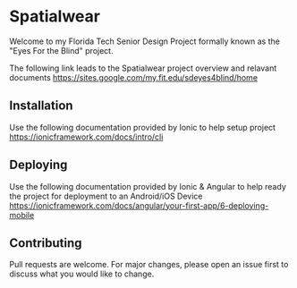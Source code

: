 # Spatialwear

Welcome to my Florida Tech Senior Design Project formally known as the "Eyes For the Blind" project.

The following link leads to the Spatialwear project overview and relavant documents
https://sites.google.com/my.fit.edu/sdeyes4blind/home 

## Installation
Use the following documentation provided by Ionic to help setup project
https://ionicframework.com/docs/intro/cli

## Deploying

Use the following documentation provided by Ionic & Angular to help ready the project for deployment to an Android/iOS Device
https://ionicframework.com/docs/angular/your-first-app/6-deploying-mobile

## Contributing
Pull requests are welcome. For major changes, please open an issue first to discuss what you would like to change.


